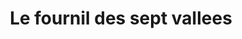 ---
title: "Le fournil des sept vallees"
url: /beaurainville/le-fournil-des-sept-vallees/
shop: boulangerie
---